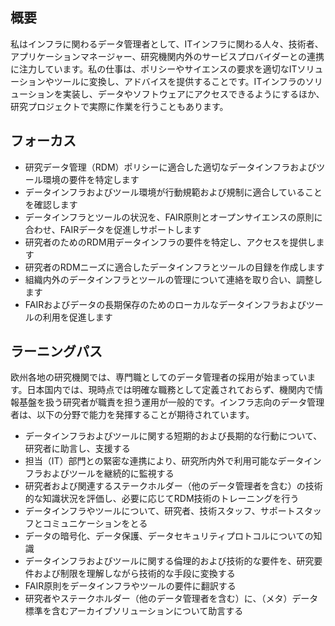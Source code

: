 ## **概要**

私はインフラに関わるデータ管理者として、<span>IT</span>インフラに関わる人々、技術者、アプリケーションマネージャー、研究機関内外のサービスプロバイダーとの連携に注力しています。私の仕事は、ポリシーやサイエンスの要求を適切な<span>IT</span>ソリューションやツールに変換し、アドバイスを提供することです。<span>IT</span>インフラのソリューションを実装し、データやソフトウェアにアクセスできるようにするほか、研究プロジェクトで実際に作業を行うこともあります。

## **フォーカス**

* 研究データ管理（<span>RDM</span>）ポリシーに適合した適切なデータインフラおよびツール環境の要件を特定します
* データインフラおよびツール環境が行動規範および規制に適合していることを確認します
* データインフラとツールの状況を、<span>FAIR</span>原則とオープンサイエンスの原則に合わせ、<span>FAIR</span>データを促進しサポートします
* 研究者のための<span>RDM</span>用データインフラの要件を特定し、アクセスを提供します
* 研究者の<span>RDM</span>ニーズに適合したデータインフラとツールの目録を作成します
* 組織内外のデータインフラとツールの管理について連絡を取り合い、調整します
* FAIRおよびデータの長期保存のためのローカルなデータインフラおよびツールの利用を促進します

## **ラーニングパス**

欧州各地の研究機関では、専門職としてのデータ管理者の採用が始まっています。日本国内では、現時点では明確な職務として定義されておらず、機関内で情報基盤を扱う研究者が職責を担う運用が一般的です。インフラ志向のデータ管理者は、以下の分野で能力を発揮することが期待されています。

* データインフラおよびツールに関する短期的および長期的な行動について、研究者に助言し、支援する
* 担当（<span>IT</span>）部門との緊密な連携により、研究所内外で利用可能なデータインフラおよびツールを継続的に監視する
* 研究者および関連するステークホルダー（他のデータ管理者を含む）の技術的な知識状況を評価し、必要に応じて<span>RDM</span>技術のトレーニングを行う
* データインフラやツールについて、研究者、技術スタッフ、サポートスタッフとコミュニケーションをとる
* データの暗号化、データ保護、データセキュリティプロトコルについての知識
* データインフラおよびツールに関する倫理的および技術的な要件を、研究要件および制限を理解しながら技術的な手段に変換する
* FAIR原則をデータインフラやツールの要件に翻訳する
* 研究者やステークホルダー（他のデータ管理者を含む）に、（メタ）データ標準を含むアーカイブソリューションについて助言する